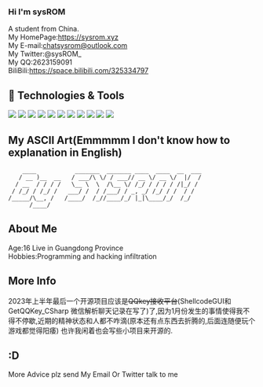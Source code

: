 ### Hi I'm sysROM
A student from China.<br>
My HomePage:https://sysrom.xyz <br>
My E-mail:chatsysrom@outlook.com<br>
My Twitter:@sysROM_<br>
My QQ:2623159091<br>
BiliBili:https://space.bilibili.com/325334797 <br>
## 🔧 Technologies & Tools
![](https://img.shields.io/badge/OS-Windows10-informational?style=flat&logo=Windows&logoColor=white&color=00FFFF)
![](https://img.shields.io/badge/Editor-VisualStudio2019-informational?style=flat&logo=visualstudiocode&logoColor=white&color=00FFFF)
![](https://img.shields.io/badge/Editor-VisualStudio2022-informational?style=flat&logo=visualstudiocode&logoColor=white&color=00FFFF)
![](https://img.shields.io/badge/Editor-VisualStudioCode-informational?style=flat&logo=visualstudiocode&logoColor=white&color=00FFFF)
![](https://img.shields.io/badge/Editor-IntelliJ_IDEA-informational?style=flat&logo=intellij-idea&logoColor=white&color=00FFFF)
![](https://img.shields.io/badge/Code-C++-informational?style=flat&logo=C++&logoColor=white&color=00FFFF)
![](https://img.shields.io/badge/Code-WindowsDriver-informational?style=flat&logo=Driver&logoColor=white&color=00FFFF)
![](https://img.shields.io/badge/Code-CSharp-informational?style=flat&logo=CSharp&logoColor=white&color=00FFFF)
![](https://img.shields.io/badge/Code-Python-informational?style=flat&logo=python&logoColor=white&color=00FFFF)
![](https://img.shields.io/badge/Code-Java-informational?style=flat&logo=java&logoColor=white&color=00FFFF)
![](https://img.shields.io/badge/Code-Golang-informational?style=flat&logo=go&logoColor=white&color=00FFFF)
## My ASCII Art(Emmmmm I don't know how to explanation in English)
```
    ____           _______  _______ ____  ____  __  ___
   / __ )__  __   / ___/\ \/ / ___// __ \/ __ \/  |/  /
  / __  / / / /   \__ \  \  /\__ \/ /_/ / / / / /|_/ / 
 / /_/ / /_/ /   ___/ /  / /___/ / _, _/ /_/ / /  / /  
/_____/\__, /   /____/  /_//____/_/ |_|\____/_/  /_/   
      /____/                                           
```      
## About Me
Age:16   Live in Guangdong Province<br>
Hobbies:Programming and hacking infiltration<br>

## More Info
2023年上半年最后一个开源项目应该是~~QQkey接收平台~~(ShellcodeGUI和GetQQKey_CSharp 微信解析聊天记录在写了)了,因为1月份发生的事情使得我不得不停歇,近期的精神状态和人都不咋滴(原本还有点东西去折腾的,后面连随便玩个游戏都觉得阳痿)
也许我闲着也会写些小项目来开源的.
## :D
More Advice plz send My Email Or Twitter talk to me

